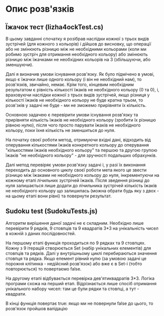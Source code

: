 # Опис розв'язків

## Їжачок тест (Iizha4ockTest.cs)

В цьому завданні спочатку я розібрав наслідки кожної з трьох видів зустрічей (для кожного з кольорів) і дійшов до висновку, що операції або не змінюють різницю між не необхідними кольорами (коли ми робимо зустріч для отримання необхідного кольору) або змінюють різницю між їжачками не необхідних кольорів на 3 (збільшуючи, або зменшуючи).

Далі я визначив умови існування розв'язку. Як було підмічено в умові, якщо є їжачки лише одного кольору (і він не необхідний нам), то розв'язків, звичайно, немає. Крім того, кінцевим необхідним результатом є рівність кількості їжаків не необхідного кольору (0 та 0), і, враховуючи наслідки кожної з трьох видів зустрічей, якщо різниця у кількості їжаків не необхідного кольору не буде кратна трьом, то розв'зків у задачі не буде - ми не зможемо прирівняти їх кількість.

Основною задачею є перевірити умови існування розв'язку та прирівняти кількість їжаків не необхідного кольору (зробити їх різницю рівною нулю), після чого просто парувати їжаків не необхідного кольору, поки їхня кількість не зменшиться до нуля.

На початку своєї роботи метод, отримуючи вхідні дані, відходить від оперування кількостями їжаків конкретного кольору до оперування "кількостями їжаків необхідного кольору" та першою та другою групою їжаків "не необхідного кольору" - для зручності подальших обрахунків.

Далі метод перевіряє умови розв'язку задачі і, у разі їх виконання переходить до основного циклу своєї роботи мета якого це звести різницю між їжаками не необхідного кольору до нуля, інкрементуючи на кожному етапі лічильних зустрічей їжаків. Після зведення різниці до нуля залишається лише додати до лічильника зустрічей кількість їжаків не необхідного кольору що залишилась (можна обрати будь яку з двох - на цьому етапі вони рівні) та повернути результат.

## Sudoku test (SudokuTests.js)

Алгоритм вирішення даної задачі не є складним. Необхідно лише перевірити 9 рядків, 9 стовпців та 9 квадратів 3*3 на унікальність чисел в кожній з даних послідовностей. 

На першому етапі функція проходиться по 9 рядках та 9 стовпцях. Кожну з 9 ітерацій створюється Set (набір унікальних елементів) для стовпців та рядків. Далі у внутрішньому циклі перебираються значення стовпця та рядка. Якщо елемент рівний нулю (за умовою задачі це порожня клітинка - недійсний розв'язок) або вже є в Set-і (тобто повторюється) то повертаємо false.

На другому етапі відбувається перевірка дев'ятиквадратів 3*3. Логіка програми схожа на перший етап. Відрізнається лише спосіб отримання унікального набору чисел: там це були рядки та стовпці, а тут - квадрати.

В кінці функція повертає true: якщо ми не повернули false до цього, то розв'язок пройшов валідацію
